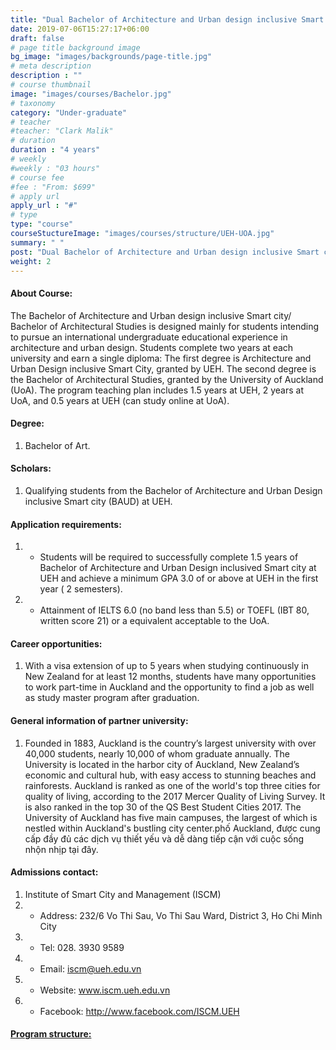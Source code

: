 ```yaml
---
title: "Dual Bachelor of Architecture and Urban design inclusive Smart city (UEH) and Bachelor of Architectural Studies (University of Auckland, New Zealand) Degree Program"
date: 2019-07-06T15:27:17+06:00
draft: false
# page title background image
bg_image: "images/backgrounds/page-title.jpg"
# meta description
description : ""
# course thumbnail
image: "images/courses/Bachelor.jpg"
# taxonomy
category: "Under-graduate"
# teacher
#teacher: "Clark Malik"
# duration
duration : "4 years"
# weekly
#weekly : "03 hours"
# course fee
#fee : "From: $699"
# apply url
apply_url : "#"
# type
type: "course"
courseStuctureImage: "images/courses/structure/UEH-UOA.jpg"
summary: " "
post: "Dual Bachelor of Architecture and Urban design inclusive Smart city (UEH) and Bachelor of Architectural Studies (University of Auckland, New Zealand) Degree Program"
weight: 2
---
```


#### About Course:

The Bachelor of Architecture and Urban design inclusive Smart city/ Bachelor of Architectural Studies is designed mainly for students intending to pursue an international undergraduate educational experience in architecture and urban design. Students complete two years at each university and earn a single diploma: The first degree is Architecture and Urban Design inclusive Smart City, granted by UEH. The second degree is the Bachelor of Architectural Studies, granted by the University of Auckland (UoA). The program teaching plan includes 1.5 years at UEH, 2 years at UoA, and 0.5 years at UEH (can study online at UoA).


#### Degree:
1. Bachelor of Art.
  
#### Scholars:
1. Qualifying students from the Bachelor of Architecture and Urban Design inclusive Smart city (BAUD) at UEH.

#### Application requirements:
1. * Students will be required to successfully complete 1.5 years of Bachelor of Architecture and Urban Design inclusived Smart city at UEH and achieve a minimum GPA 3.0 of or above at UEH in the first year ( 2 semesters).
1. * Attainment of IELTS 6.0 (no band less than 5.5) or TOEFL (IBT 80, written score 21) or a equivalent acceptable to the UoA.

#### Career opportunities: 
1. With a visa extension of up to 5 years when studying continuously in New Zealand for at least 12 months, students have many opportunities to work part-time in Auckland and the opportunity to find a job as well as study master program after graduation. 

#### General information of partner university:
1. Founded in 1883, Auckland is the country’s largest university with over 40,000 students, nearly 10,000 of whom graduate annually. The University is located in the harbor city of Auckland, New Zealand’s economic and cultural hub, with easy access to stunning beaches and rainforests. Auckland is ranked as one of the world's top three cities for quality of living, according to the 2017 Mercer Quality of Living Survey. It is also ranked in the top 30 of the QS Best Student Cities 2017. The University of Auckland has five main campuses, the largest of which is nestled within Auckland's bustling city center.phố Auckland, được cung cấp đầy đủ các dịch vụ thiết yếu và dễ dàng tiếp cận với cuộc sống nhộn nhịp tại đây.

#### Admissions contact: 
1. Institute of Smart City and Management (ISCM)
2. * Address: 232/6 Vo Thi Sau, Vo Thi Sau Ward, District 3, Ho Chi Minh City
3. * Tel: 028. 3930 9589
3. * Email: iscm@ueh.edu.vn 
3. * Website: www.iscm.ueh.edu.vn
5. * Facebook: http://www.facebook.com/ISCM.UEH

#### [Program structure:](https://drive.google.com/file/d/1YMFuO2xwNJ-HO-OoYBqLUDEd90CBJhid/view)